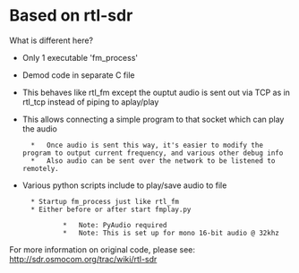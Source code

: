 Based on rtl-sdr
======================================================================

What is different here?
* Only 1 executable 'fm_process'
* Demod code in separate C file
* This behaves like rtl_fm except the ouptut audio is sent out via TCP as in rtl_tcp instead of piping to aplay/play
* This allows connecting a simple program to that socket which can play the audio

		*	Once audio is sent this way, it's easier to modify the program to output current frequency, and various other debug info
		*	Also audio can be sent over the network to be listened to remotely.
		
* Various python scripts include to play/save audio to file

		* Startup fm_process just like rtl_fm
		* Either before or after start fmplay.py
		
		 		*	Note: PyAudio required
		 		*	Note: This is set up for mono 16-bit audio @ 32khz

For more information on original code, please see:
http://sdr.osmocom.org/trac/wiki/rtl-sdr

